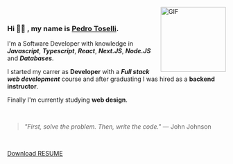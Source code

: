 <img align="right" alt="GIF" src="https://media.giphy.com/media/KzJkzjggfGN5Py6nkT/giphy.gif" width="150px" height="150px" > <br>

### Hi 👋🏼 , my name is [Pedro Toselli](https://www.linkedin.com/in/phtoselli/).

I'm a Software Developer with knowledge in ***Javascript***, ***Typescript***, ***React***, ***Next.JS***, ***Node.JS*** and ***Databases***.

I started my carrer as **Developer** with a ***Full stack web development*** course and after graduating I was hired as a **backend instructor**.

Finally I'm currently studying **web design**.

</br>

> *"First, solve the problem. Then, write the code."* — John Johnson

&nbsp;
&nbsp;

[Download RESUME](https://raw.githubusercontent.com/phtoselli/phtoselli/master/files/resume-pedro-toselli.pdf "download")
